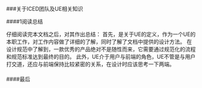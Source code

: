 ###关于ICED团队及UE相关知识

####1阅读总结


仔细阅读完本文档之后，对其作出总结：
首先，是关于UE的定义，作为一个UE的本职工作，对工作内容做了详细的了解，同时了解了文档中提供的设计方法。
在设计规范中了解到，一款优秀的产品绝对不是随性而来，它需要通过规范化的流程和规范标准达到最终的目的。
此外，UE介于用户与前端的角色，UE不管是与用户打交道，还应与前端保持比较紧密的关系，在设计时应该思考一下两端。
####
####最后
